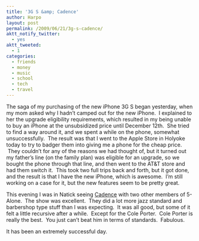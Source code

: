 ```yaml
---
title: '3G S &amp; Cadence'
author: Harpo
layout: post
permalink: /2009/06/21/3g-s-cadence/
aktt_notify_twitter:
  - yes
aktt_tweeted:
  - 1
categories:
  - friends
  - money
  - music
  - school
  - tech
  - travel
---
```

The saga of my purchasing of the new iPhone 3G S began yesterday, when my mom asked why I hadn&#8217;t camped out for the new iPhone.  I explained to her the upgrade eligibility requirements, which resulted in my being unable to buy an iPhone at the unsubsidized price until December 12th.  She tried to find a way around it, and we spent a while on the phone, somewhat unsuccessfully.  The result was that I went to the Apple Store in Holyoke today to try to badger them into giving me a phone for the cheap price.  They couldn&#8217;t for any of the reasons we had thought of, but it turned out my father&#8217;s line (on the family plan) was eligible for an upgrade, so we bought the phone through that line, and then went to the AT&T store and had them switch it.  This took two full trips back and forth, but it got done, and the result is that I have the new iPhone, which is awesome.  I&#8217;m still working on a case for it, but the new features seem to be pretty great.

This evening I was in Natick seeing <a href="http://cadence-unplugged.com" target="_blank">Cadence</a> with two other members of 5-Alone.  The show was excellent.  They did a lot more jazz standard and barbershop type stuff than I was expecting.  It was all good, but some of it felt a little recursive after a while.  Except for the Cole Porter.  Cole Porter is really the best.  You just can&#8217;t beat him in terms of standards.  Fabulous.

It has been an extremely successful day.